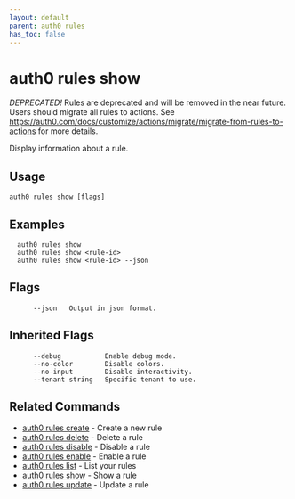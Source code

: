 ```yaml
---
layout: default
parent: auth0 rules
has_toc: false
---
```

# auth0 rules show

*DEPRECATED!* Rules are deprecated and will be removed in the near future. Users should migrate all rules to actions. See https://auth0.com/docs/customize/actions/migrate/migrate-from-rules-to-actions for more details.

Display information about a rule.

## Usage
```
auth0 rules show [flags]
```

## Examples

```
  auth0 rules show 
  auth0 rules show <rule-id>
  auth0 rules show <rule-id> --json
```


## Flags

```
      --json   Output in json format.
```


## Inherited Flags

```
      --debug           Enable debug mode.
      --no-color        Disable colors.
      --no-input        Disable interactivity.
      --tenant string   Specific tenant to use.
```


## Related Commands

- [auth0 rules create](auth0_rules_create.md) - Create a new rule
- [auth0 rules delete](auth0_rules_delete.md) - Delete a rule
- [auth0 rules disable](auth0_rules_disable.md) - Disable a rule
- [auth0 rules enable](auth0_rules_enable.md) - Enable a rule
- [auth0 rules list](auth0_rules_list.md) - List your rules
- [auth0 rules show](auth0_rules_show.md) - Show a rule
- [auth0 rules update](auth0_rules_update.md) - Update a rule


